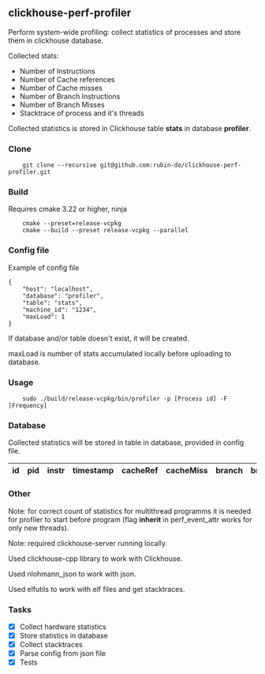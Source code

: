 ## clickhouse-perf-profiler

Perform system-wide profiling: collect statistics of processes and store them in clickhouse database.

Collected stats:
* Number of Instructions
* Number of Cache references
* Number of Cache misses
* Number of Branch Instructions
* Number of Branch Misses
* Stacktrace of process and it's threads

Collected statistics is stored in Clickhouse table **stats** in database **profiler**.

### Clone
```
    git clone --recursive git@github.com:rubin-do/clickhouse-perf-profiler.git
```

### Build
Requires cmake 3.22 or higher, ninja 
```
    cmake --preset=release-vcpkg
    cmake --build --preset release-vcpkg --parallel
```

### Config file
Example of config file
```
{
    "host": "localhost",
    "database": "profiler",
    "table": "stats",
    "machine_id": "1234",
    "maxLoad": 1
}
```
If database and/or table doesn't exist, it will be created.

maxLoad is number of stats accumulated locally before uploading to database.

### Usage
```
    sudo ./build/release-vcpkg/bin/profiler -p [Process id] -F [Frequency]
```

### Database
Collected statistics will be stored in table in database, provided in config file.

| id | pid | instr | timestamp | cacheRef | cacheMiss | branch | branchMiss | trace |
| -- | --- | ----- | --------- | -------- | --------- | ------ | ---------- | ----- |

### Other
Note: for correct count of statistics for multithread programms it is needed for profiler to start before program (flag **inherit** in perf_event_attr works for only new threads).

Note: required clickhouse-server running locally.

Used clickhouse-cpp library to work with Clickhouse.

Used nlohmann_json to work with json.

Used elfutils to work with elf files and get stacktraces.

### Tasks
- [x] Collect hardware statistics
- [x] Store statistics in database
- [x] Collect stacktraces
- [x] Parse config from json file
- [x] Tests

